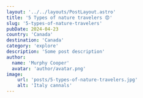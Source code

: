 ```yaml
---
layout: '../../layouts/PostLayout.astro'
title: '5 Types of nature travelers 😍'
slug: '5-types-of-nature-travelers'
pubDate: 2024-04-23
country: 'Canada'
destination: 'Canada'
category: 'explore'
description: 'Some post description'
author:
  name: 'Murphy Cooper'
  avatar: 'author/avatar.png'
image:
    url: 'posts/5-types-of-nature-travelers.jpg'
    alt: 'Italy cannals'
---
```

